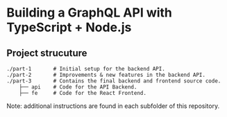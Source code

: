 # Building a GraphQL API with TypeScript + Node.js

## Project strucuture
    ./part-1       # Initial setup for the backend API.
    ./part-2       # Improvements & new features in the backend API.
    ./part-3       # Contains the final backend and frontend source code.
        ├── api    # Code for the API Backend.
        ├── fe     # Code for the React Frontend.


Note: additional instructions are found in each subfolder of this repository.